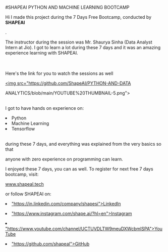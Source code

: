 #SHAPEAI PYTHON AND MACHINE LEARNING BOOTCAMP

 Hi I made this project during the 7 Days Free Bootcamp, conducted by <b> SHAPEAI

 </b>.

The instructor during the session was Mr. Shaurya Sinha (Data Analyst Intern at Jio). I got to learn a lot during these 7 days and it was an amazing experience learning with SHAPEAI.

<br><br>Here's the link for you to watch the sessions as well<br>

<a href="https://www.youtube.com/playlist?list=PL7zl8TDRnbulNEA-59W7wWgCWE8LEOD6h"> <img src="https://github.com/ShapeAI/PYTHON-AND-DATA

ANALYTICS/blob/main/YOUTUBE%20THUMBNAIL-5.png"> </a>

<br>I got to have hands on experience on:

<li>Python

<li>Machine Learning

<li>Tensorflow

<br>during these 7 days, and everything was explained from the very basics so that

anyone with zero experience on programming can learn.

I enjoyed these 7 days, you can as well. To register for next free 7 days bootcamp, visit:

<a href="https://www.shapeal.tech"> www.shapeal.tech</a>

or follow SHAPEAI on:

<li><a href= 

"https://in.linkedin.com/company/shapesi">LinkedIn</a>

<li><a href=

"https://www.instagram.com/shape.ai/?hl=en">Instagram</a>

<li><a href=

"https://www.youtube.com/channel/UCTUVDLTW9meuDXWcbmISPA">YouTube</a>

<li><a href=

"https://github.com/shapeal">GitHub</a>
